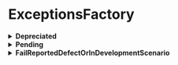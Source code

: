 ﻿# ExceptionsFactory

<details>
<summary><b> Depreciated </b></summary>

Falha no teste e relata que o teste está desatualizado.

Exemplo de uso:

```c#
  ExceptionsFactory.Depreciated();
```

</details>

<details>
<summary><b> Pending </b></summary>

O teste falha informando que não foi implementado.

Exemplo de uso:

```c#
ExceptionsFactory.Pending();
```

</details>

<details>
<summary><b> FailReportedDefectOrInDevelopmentScenario </b></summary>

Verifica se existe a tag defeito ou bug e falha o teste.

Exemplo de uso:

```c#
ExceptionsFactory.FailReportedDefectOrInDevelopmentScenario(_scenarioContext);
```

</details>

